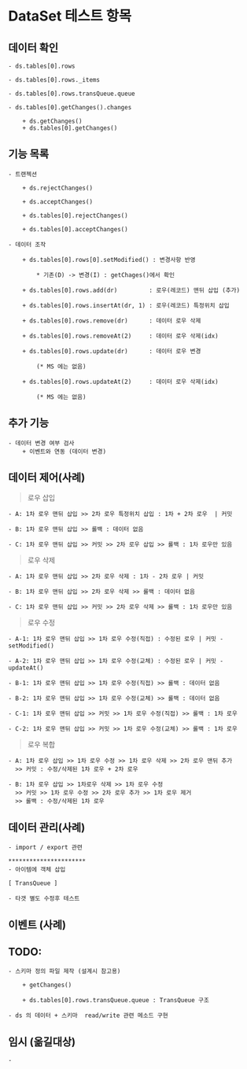 # DataSet 테스트 항목

## 데이터 확인

    - ds.tables[0].rows

    - ds.tables[0].rows._items

    - ds.tables[0].rows.transQueue.queue

    - ds.tables[0].getChanges().changes

        + ds.getChanges()
        + ds.tables[0].getChanges()

## 기능 목록

    - 트랜젝션

        + ds.rejectChanges()

        + ds.acceptChanges()

        + ds.tables[0].rejectChanges()

        + ds.tables[0].acceptChanges()

    - 데이터 조작

        + ds.tables[0].rows[0].setModified() : 변경사항 반영

            * 기존(D) -> 변경(I) : getChages()에서 확인

        + ds.tables[0].rows.add(dr)         : 로우(레코드) 맨뒤 삽입 (추가)
        
        + ds.tables[0].rows.insertAt(dr, 1) : 로우(레코드) 특정위치 삽입

        + ds.tables[0].rows.remove(dr)      : 데이터 로우 삭제
        
        + ds.tables[0].rows.removeAt(2)     : 데이터 로우 삭제(idx)

        + ds.tables[0].rows.update(dr)      : 데이터 로우 변경
        
            (* MS 에는 없음)

        + ds.tables[0].rows.updateAt(2)     : 데이터 로우 삭제(idx)

            (* MS 에는 없음)


## 추가 기능

    - 데이터 변경 여부 검사
        + 이벤트와 연동 (데이터 변경)


## 데이터 제어(사례)

> 로우 삽입

    - A: 1차 로우 맨뒤 삽입 >> 2차 로우 특정위치 삽입 : 1차 + 2차 로우  | 커밋

    - B: 1차 로우 맨뒤 삽입 >> 롤백 : 데이터 없음

    - C: 1차 로우 맨뒤 삽입 >> 커밋 >> 2차 로우 삽입 >> 롤백 : 1차 로우만 있음


> 로우 삭제

    - A: 1차 로우 맨뒤 삽입 >> 2차 로우 삭제 : 1차 - 2차 로우 | 커밋

    - B: 1차 로우 맨뒤 삽입 >> 2차 로우 삭제 >> 롤백 : 데이터 없음

    - C: 1차 로우 맨뒤 삽입 >> 커밋 >> 2차 로우 삭제 >> 롤백 : 1차 로우만 있음

> 로우 수정

    - A-1: 1차 로우 맨뒤 삽입 >> 1차 로우 수정(직접) : 수정된 로우 | 커밋 - setModified()

    - A-2: 1차 로우 맨뒤 삽입 >> 1차 로우 수정(교체) : 수정된 로우 | 커밋 - updateAt()

    - B-1: 1차 로우 맨뒤 삽입 >> 1차 로우 수정(직접) >> 롤백 : 데이터 없음

    - B-2: 1차 로우 맨뒤 삽입 >> 1차 로우 수정(교체) >> 롤백 : 데이터 없음

    - C-1: 1차 로우 맨뒤 삽입 >> 커밋 >> 1차 로우 수정(직접) >> 롤백 : 1차 로우

    - C-2: 1차 로우 맨뒤 삽입 >> 커밋 >> 1차 로우 수정(교체) >> 롤백 : 1차 로우

> 로우 복합 

    - A: 1차 로우 삽입 >> 1차 로우 수정 >> 1차 로우 삭제 >> 2차 로우 맨뒤 추가
      >> 커밋 : 수정/삭제된 1차 로우 + 2차 로우

    - B: 1차 로우 삽입 >> 1차로우 삭제 >> 1차 로우 수정 
      >> 커밋 >> 1차 로우 수정 >> 2차 로우 추가 >> 1차 로우 제거 
      >> 롤백 : 수정/삭제된 1차 로우


## 데이터 관리(사례)

    - import / export 관련

    **********************
    - 아이템에 객체 삽입

    [ TransQueue ]

    - 타갯 별도 수정후 테스트

## 이벤트 (사례)

## TODO:

    - 스키마 정의 파일 제작 (설계시 참고용)
        
        + getChanges()

        + ds.tables[0].rows.transQueue.queue : TransQueue 구조

    - ds 의 데이터 + 스키마  read/write 관련 메소드 구현



## 임시 (옮길대상)

    - 
